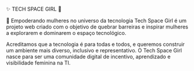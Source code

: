 ✨ TECH SPACE GIRL 🚀

🌟 Empoderando mulheres no universo da tecnologia
Tech Space Girl é um projeto web criado com o objetivo de quebrar barreiras e inspirar mulheres a explorarem e dominarem o espaço tecnológico.

Acreditamos que a tecnologia é para todas e todos, e queremos construir um ambiente mais diverso, inclusivo e representativo.
O Tech Space Girl nasce para ser uma comunidade digital de incentivo, aprendizado e visibilidade feminina na TI.
